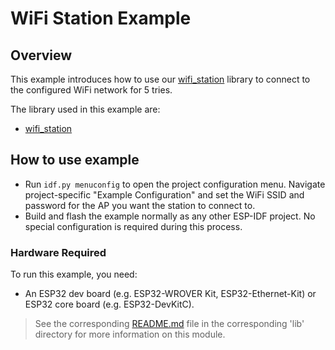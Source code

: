 # WiFi Station Example
## Overview

This example introduces how to use our [wifi_station](../../lib/wifi_station) library to connect to the configured WiFi network for 5 tries.

The library used in this example are:
- [wifi_station](../../lib/wifi_station)

## How to use example
- Run `idf.py menuconfig` to open the project configuration menu. Navigate project-specific "Example Configuration" and set the WiFi SSID and password for the AP you want the station to connect to.
- Build and flash the example normally as any other ESP-IDF project. No special configuration is required during this process.

### Hardware Required

To run this example, you need:
- An ESP32 dev board (e.g. ESP32-WROVER Kit, ESP32-Ethernet-Kit) or ESP32 core board (e.g. ESP32-DevKitC).

> See the corresponding [README.md](../../lib/wifi_station/README.md) file in the corresponding 'lib' directory for more information on this module.